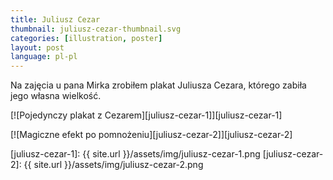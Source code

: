 ```yaml
---
title: Juliusz Cezar
thumbnail: juliusz-cezar-thumbnail.svg
categories: [illustration, poster]
layout: post
language: pl-pl
---
```


Na zajęcia u pana Mirka zrobiłem plakat Juliusza Cezara, którego zabiła jego własna wielkość.

[![Pojedynczy plakat z Cezarem][juliusz-cezar-1]][juliusz-cezar-1]

[![Magiczne efekt po pomnożeniu][juliusz-cezar-2]][juliusz-cezar-2]

[juliusz-cezar-1]: {{ site.url }}/assets/img/juliusz-cezar-1.png
[juliusz-cezar-2]: {{ site.url }}/assets/img/juliusz-cezar-2.png